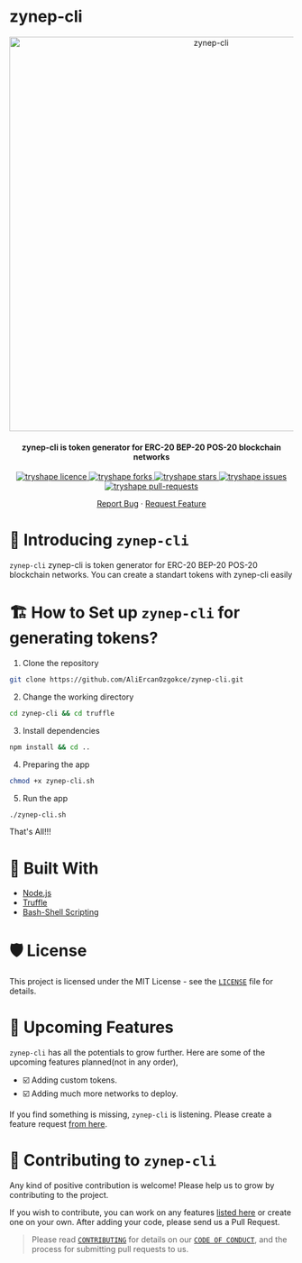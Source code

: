 # zynep-cli
<p align="center">
<img width="700" alt="zynep-cli" src="https://user-images.githubusercontent.com/78970916/174627621-9293e4a1-9cac-4d32-90a0-9c73e0dd0393.png">
</p>

<h4 align="center">zynep-cli is token generator for ERC-20 BEP-20 POS-20 blockchain networks</h4>


<p align="center">
<a href="https://github.com/AliErcanOzgokce/zynep-cli/blob/master/LICENSE" target="blank">
<img src="https://img.shields.io/github/license/AliErcanOzgokce/zynep-cli?style=flat-square" alt="tryshape licence" />
</a>
<a href="https://github.com/AliErcanOzgokce/zynep-cli/fork" target="blank">
<img src="https://img.shields.io/github/forks/AliErcanOzgokce/zynep-cli?style=flat-square" alt="tryshape forks"/>
</a>
<a href="https://github.com/AliErcanOzgokce/zynep-cli/stargazers" target="blank">
<img src="https://img.shields.io/github/stars/AliErcanOzgokce/zynep-cli?style=flat-square" alt="tryshape stars"/>
</a>
<a href="https://github.com/AliErcanOzgokce/zynep-cli/issues" target="blank">
<img src="https://img.shields.io/github/issues/AliErcanOzgokce/zynep-cli?style=flat-square" alt="tryshape issues"/>
</a>
<a href="https://github.com/AliErcanOzgokce/zynep-cli/pulls" target="blank">
<img src="https://img.shields.io/github/issues-pr/AliErcanOzgokce/zynep-cli?style=flat-square" alt="tryshape pull-requests"/>
</a>

<p align="center">
    <a href="https://github.com/AliErcanOzgokce/zynep-cli/issues/new/choose">Report Bug</a>
    ·
    <a href="https://github.com/AliErcanOzgokce/zynep-cli/issues/new/choose">Request Feature</a>
</p>

# 👋 Introducing `zynep-cli`
`zynep-cli` zynep-cli is token generator for ERC-20 BEP-20 POS-20 blockchain networks. You can create a standart tokens with zynep-cli easily

# 🏗️ How to Set up `zynep-cli` for generating tokens?

1. Clone the repository

```bash
git clone https://github.com/AliErcanOzgokce/zynep-cli.git
```

2. Change the working directory

```bash
cd zynep-cli && cd truffle
```

3. Install dependencies

```bash
npm install && cd ..
```

4. Preparing the app

```bash
chmod +x zynep-cli.sh
```

5. Run the app

```bash
./zynep-cli.sh
```

That's All!!!

# 🍔 Built With
- [Node.js](https://nodejs.org/en/)
- [Truffle](https://trufflesuite.com/)
- [Bash-Shell Scripting](https://www.gnu.org/software/bash/)

# 🛡️ License
This project is licensed under the MIT License - see the [`LICENSE`](LICENSE) file for details.

# 🦄 Upcoming Features
`zynep-cli` has all the potentials to grow further. Here are some of the upcoming features planned(not in any order),

- ☑️ Adding custom tokens.
- ☑️ Adding much more networks to deploy.


If you find something is missing, `zynep-cli` is listening. Please create a feature request [from here](https://github.com/AliErcanOzgokce/zynep-cli/issues/new/choose).

# 🤝 Contributing to `zynep-cli`
Any kind of positive contribution is welcome! Please help us to grow by contributing to the project.

If you wish to contribute, you can work on any features [listed here](https://github.com/AliErcanOzgokce/zynep-cli#-upcoming-features) or create one on your own. After adding your code, please send us a Pull Request.

> Please read [`CONTRIBUTING`](CONTRIBUTING.md) for details on our [`CODE OF CONDUCT`](CODE_OF_CONDUCT.md), and the process for submitting pull requests to us.
